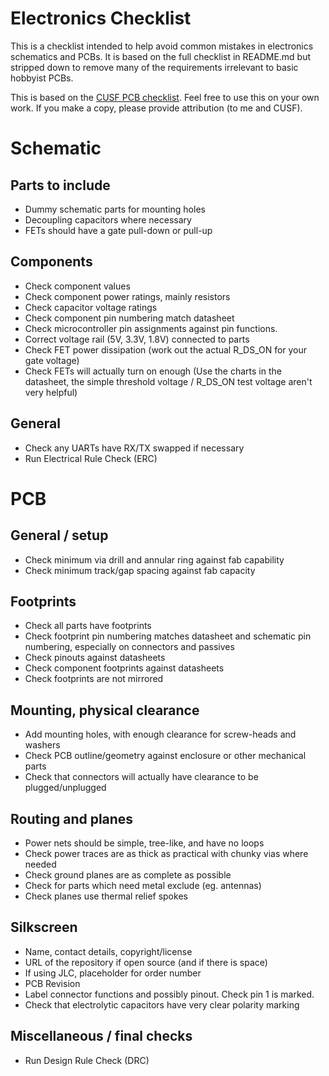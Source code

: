 # Electronics Checklist
This is a checklist intended to help avoid common mistakes in electronics
schematics and PCBs.  It is based on the full checklist in README.md but
stripped down to remove many of the requirements irrelevant to basic hobbyist
PCBs.

This is based on the [CUSF PCB
checklist](https://wiki.cusf.co.uk/Pcb_checklist).  Feel free to use this on
your own work.  If you make a copy, please provide attribution (to me and
CUSF).

# Schematic
## Parts to include
- Dummy schematic parts for mounting holes
- Decoupling capacitors where necessary
- FETs should have a gate pull-down or pull-up

## Components
- Check component values
- Check component power ratings, mainly resistors
- Check capacitor voltage ratings
- Check component pin numbering match datasheet
- Check microcontroller pin assignments against pin functions.
- Correct voltage rail (5V, 3.3V, 1.8V) connected to parts
- Check FET power dissipation (work out the actual R_DS_ON for your gate
  voltage)
- Check FETs will actually turn on enough (Use the charts in the datasheet, the
  simple threshold voltage / R_DS_ON test voltage aren't very helpful)

## General
- Check any UARTs have RX/TX swapped if necessary
- Run Electrical Rule Check (ERC)


# PCB
## General / setup
 - Check minimum via drill and annular ring against fab capability
 - Check minimum track/gap spacing against fab capacity

## Footprints
- Check all parts have footprints
- Check footprint pin numbering matches datasheet and schematic pin numbering,
  especially on connectors and passives
- Check pinouts against datasheets
- Check component footprints against datasheets
- Check footprints are not mirrored

## Mounting, physical clearance
- Add mounting holes, with enough clearance for screw-heads and washers
- Check PCB outline/geometry against enclosure or other mechanical parts
- Check that connectors will actually have clearance to be plugged/unplugged

## Routing and planes
- Power nets should be simple, tree-like, and have no loops
- Check power traces are as thick as practical with chunky vias where needed
- Check ground planes are as complete as possible
- Check for parts which need metal exclude (eg. antennas)
- Check planes use thermal relief spokes

## Silkscreen
- Name, contact details, copyright/license
- URL of the repository if open source (and if there is space)
- If using JLC, placeholder for order number
- PCB Revision
- Label connector functions and possibly pinout. Check pin 1 is marked.
- Check that electrolytic capacitors have very clear polarity marking

## Miscellaneous / final checks
- Run Design Rule Check (DRC)
